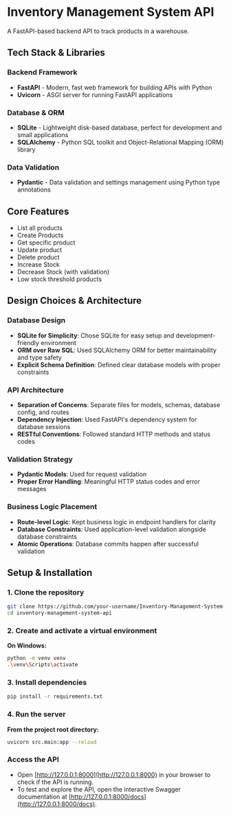 # Inventory Management System API

A FastAPI-based backend API to track products in a warehouse.

## Tech Stack & Libraries

### Backend Framework

- **FastAPI** - Modern, fast web framework for building APIs with Python
- **Uvicorn** - ASGI server for running FastAPI applications

### Database & ORM

- **SQLite** - Lightweight disk-based database, perfect for development and small applications
- **SQLAlchemy** - Python SQL toolkit and Object-Relational Mapping (ORM) library

### Data Validation

- **Pydantic** - Data validation and settings management using Python type annotations

## Core Features

- List all products
- Create Products
- Get specific product
- Update product
- Delete product
- Increase Stock
- Decrease Stock (with validation)
- Low stock threshold products

## Design Choices & Architecture

### Database Design

- **SQLite for Simplicity**: Chose SQLite for easy setup and development-friendly environment
- **ORM over Raw SQL**: Used SQLAlchemy ORM for better maintainability and type safety
- **Explicit Schema Definition**: Defined clear database models with proper constraints

### API Architecture

- **Separation of Concerns**: Separate files for models, schemas, database config, and routes
- **Dependency Injection**: Used FastAPI's dependency system for database sessions
- **RESTful Conventions**: Followed standard HTTP methods and status codes

### Validation Strategy

- **Pydantic Models**: Used for request validation
- **Proper Error Handling**: Meaningful HTTP status codes and error messages

### Business Logic Placement

- **Route-level Logic**: Kept business logic in endpoint handlers for clarity
- **Database Constraints**: Used application-level validation alongside database constraints
- **Atomic Operations**: Database commits happen after successful validation

## Setup & Installation

### 1. Clone the repository

```sh
git clone https://github.com/your-username/Inventory-Management-System-API.git
cd inventory-management-system-api
```

### 2. Create and activate a virtual environment

**On Windows:**

```sh
python -m venv venv
.\venv\Scripts\activate
```

### 3. Install dependencies

```sh
pip install -r requirements.txt
```

### 4. Run the server

**From the project root directory:**

```sh
uvicorn src.main:app --reload
```

### Access the API

- Open [http://127.0.0.1:8000](http://127.0.0.1:8000) in your browser to check if the API is running.
- To test and explore the API, open the interactive Swagger documentation at [http://127.0.0.1:8000/docs](http://127.0.0.1:8000/docs).
